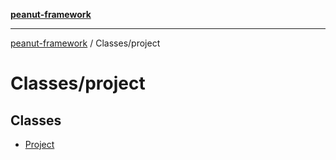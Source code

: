 [**peanut-framework**](../../README.md)

***

[peanut-framework](../../modules.md) / Classes/project

# Classes/project

## Classes

- [Project](classes/Project.md)
